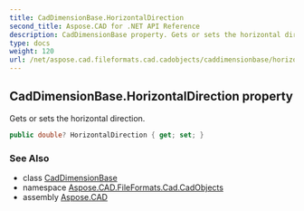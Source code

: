 ```yaml
---
title: CadDimensionBase.HorizontalDirection
second_title: Aspose.CAD for .NET API Reference
description: CadDimensionBase property. Gets or sets the horizontal direction
type: docs
weight: 120
url: /net/aspose.cad.fileformats.cad.cadobjects/caddimensionbase/horizontaldirection/
---
```

## CadDimensionBase.HorizontalDirection property

Gets or sets the horizontal direction.

```csharp
public double? HorizontalDirection { get; set; }
```

### See Also

* class [CadDimensionBase](../)
* namespace [Aspose.CAD.FileFormats.Cad.CadObjects](../../caddimensionbase/)
* assembly [Aspose.CAD](../../../)


